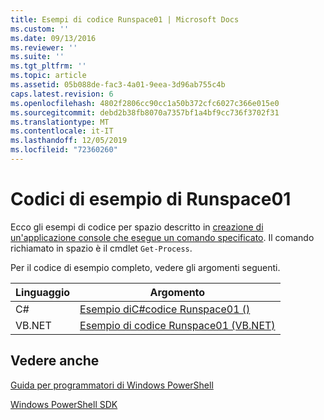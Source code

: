 ```yaml
---
title: Esempi di codice Runspace01 | Microsoft Docs
ms.custom: ''
ms.date: 09/13/2016
ms.reviewer: ''
ms.suite: ''
ms.tgt_pltfrm: ''
ms.topic: article
ms.assetid: 05b088de-fac3-4a01-9eea-3d96ab755c4b
caps.latest.revision: 6
ms.openlocfilehash: 4802f2806cc90cc1a50b372cfc6027c366e015e0
ms.sourcegitcommit: debd2b38fb8070a7357bf1a4bf9cc736f3702f31
ms.translationtype: MT
ms.contentlocale: it-IT
ms.lasthandoff: 12/05/2019
ms.locfileid: "72360260"
---
```

# <a name="runspace01-code-samples"></a>Codici di esempio di Runspace01

Ecco gli esempi di codice per spazio descritto in [creazione di un'applicazione console che esegue un comando specificato](/dotnet/csharp/programming-guide/inside-a-program/hello-world-your-first-program). Il comando richiamato in spazio è il cmdlet `Get-Process`.

Per il codice di esempio completo, vedere gli argomenti seguenti.

|Linguaggio|Argomento|
|--------------|-----------|
|C#|[Esempio diC#codice Runspace01 ()](./runspace01-csharp-code-sample.md)|
|VB.NET|[Esempio di codice Runspace01 (VB.NET)](./runspace01-vb-net-code-sample.md)|

## <a name="see-also"></a>Vedere anche

[Guida per programmatori di Windows PowerShell](./windows-powershell-programmer-s-guide.md)

[Windows PowerShell SDK](../windows-powershell-reference.md)